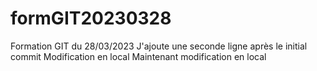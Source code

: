 # formGIT20230328
Formation GIT du 28/03/2023
J'ajoute une seconde ligne après le initial commit
Modification en local
Maintenant modification en local

